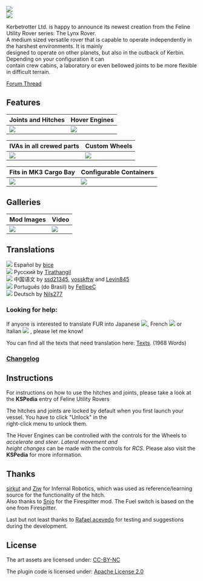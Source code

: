 ![](http://i.imgur.com/HYWMzVh.png)   
![](http://i.imgur.com/oVyCGRp.png)

Kerbetrotter Ltd. is happy to announce its newest creation from the Feline Utility Rover series: The Lynx Rover.  
A medium sized versatile rover that is capable to operate independently in the harshest environments. It is mainly  
designed to operate on other planets, but also in the outback of Kerbin. Depending on your configuration it can  
contain crew cabins, a laboratory or even bellowed joints to be more flexible in difficult terrain.  

[Forum Thread](http://forum.kerbalspaceprogram.com/index.php?/topic/155344-1) 

<!---![](http://i.imgur.com/O762Vfm.png)--->

## Features 
| **Joints and Hitches** | **Hover Engines** |
| --- | --- |
| ![](https://i.imgur.com/el4REAQ.png) | ![](https://i.imgur.com/ekFOX8F.png) |

| **IVAs in all crewed parts** | **Custom Wheels** |
| --- | --- |
| ![](https://i.imgur.com/QyWDwZl.png) | ![](https://i.imgur.com/Xay7q6C.png) |

| **Fits in MK3 Cargo Bay** | **Configurable Containers** |
| --- | --- |
| ![](https://i.imgur.com/klQSmlB.png) | ![](https://i.imgur.com/AlAwhIZ.png) |


<!---![](http://i.imgur.com/O762Vfm.png)--->

## Galleries 
| **Mod Images** | **Video** |
| --- | --- |
| [![](https://i.imgur.com/7qQXxm9.png)](http://imgur.com/a/fOPRK) | [![](https://i.imgur.com/NALenYi.png)](https://www.youtube.com/watch?v=nMHhR1amxVc)   |




<!---![](http://i.imgur.com/O762Vfm.png)--->  
## Translations  
![](http://i.imgur.com/cXO4NUi.png) Español by [bice](http://forum.kerbalspaceprogram.com/index.php?/profile/152599-bice/)  
![](http://i.imgur.com/mFRcn0a.png) Русский by [Tirathangil](https://github.com/Tirathangil)  
![](http://i.imgur.com/JyqfJ1P.png) 中国语文 by [ssd21345](http://forum.kerbalspaceprogram.com/index.php?/profile/146209-ssd21345/), [vosskftw](http://forum.kerbalspaceprogram.com/index.php?/profile/175031-vosskftw/) and [Levin845](http://forum.kerbalspaceprogram.com/index.php?/profile/176530-levin845/)  
![](https://i.imgur.com/bYvpByj.png) Português (do Brasil) by [FellipeC](http://forum.kerbalspaceprogram.com/index.php?/profile/77983-fellipec/)  
![](http://i.imgur.com/SuHOnKm.png) Deutsch by [Nils277](http://forum.kerbalspaceprogram.com/index.php?/profile/122414-nils277/)  

### Looking for help:
If anyone is interested to translate FUR into Japanese ![](http://i.imgur.com/M93S44Z.png), French ![](https://i.imgur.com/r27hbde.png) or Italian ![](https://i.imgur.com/qg9rZcs.png) , please let me know!  

You can find all the texts that need translation here: [Texts](https://github.com/Nils277/FelineUtilityRovers/tree/master/Translation). (1968 Words)  

### [Changelog](https://github.com/Nils277/FelineUtilityRovers/blob/master/Changelog.md)

<!---![](http://i.imgur.com/O762Vfm.png)--->

## Instructions

For instructions on how to use the hitches and joints, please take a look at the **KSPedia** entry of Feline Utility Rovers

The hitches and joints are locked by default when you first launch your vessel. You have to click "Unlock" in the  
right-click menu to unlock them.

The Hover Engines can be controlled with the controls for the Wheels to *accelerate and steer*. *Lateral movement and  
height changes* can be made with the controls for *RCS*. Please also visit the **KSPedia** for more information.

<!---![](http://i.imgur.com/O762Vfm.png)--->
## Thanks

[sirkut](http://forum.kerbalspaceprogram.com/index.php?/profile/57229-sirkut/) and [Ziw](http://forum.kerbalspaceprogram.com/index.php?/profile/135292-ziw/) for Infernal Robotics, which was used as reference/learning source for the functionality of the hitch.  
Also thanks to [Snjo](http://forum.kerbalspaceprogram.com/index.php?/profile/57198-snjo/) for the Firespitter mod. The Fuel switch is based on the one from Firespitter.  

Last but not least thanks to [Rafael acevedo](http://forum.kerbalspaceprogram.com/index.php?/profile/84946-rafael-acevedo/) for testing and suggestions during the development.

## License
The art assets are licensed under:
[CC-BY-NC](https://creativecommons.org/licenses/by-nc/4.0/)

The plugin code is licensed under: 
[Apache License 2.0](http://www.apache.org/licenses/LICENSE-2.0.html)
